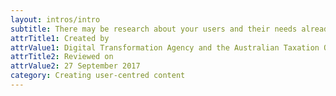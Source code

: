 ```yaml
---
layout: intros/intro
subtitle: There may be research about your users and their needs already available to you within your organisation. 
attrTitle1: Created by
attrValue1: Digital Transformation Agency and the Australian Taxation Office
attrTitle2: Reviewed on
attrValue2: 27 September 2017
category: Creating user-centred content
---
```

